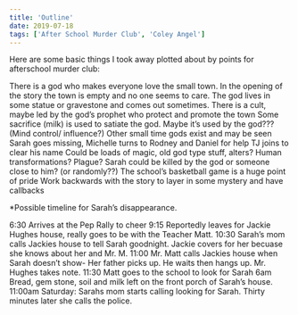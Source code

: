 ```yaml
---
title: 'Outline'
date: 2019-07-18
tags: ['After School Murder Club', 'Coley Angel']
---
```


Here are some basic things I took away plotted about by points for afterschool murder club:

There is a god who makes everyone love the small town.
In the opening of the story the town is empty and no one seems to care.
The god lives in some statue or gravestone and comes out sometimes.
There is a cult, maybe led by the god’s prophet who protect and promote the town
Some sacrifice (milk) is used to satiate the god. Maybe it’s used by the god??? (Mind control/ influence?)
Other small time gods exist and may be seen 
Sarah goes missing, Michelle turns to Rodney and Daniel for help
TJ joins to clear his name
Could be loads of magic, old god type stuff, alters? Human transformations? Plague? 
Sarah could be killed by the god or someone close to him? (or randomly??)
The school’s basketball game is a huge point of pride
Work backwards with the story to layer in some mystery and have callbacks

*Possible timeline for Sarah’s disappearance. 

6:30 Arrives at the Pep Rally to cheer
9:15 Reportedly leaves for Jackie Hughes house, really goes to be with the Teacher Matt.
10:30 Sarah’s mom calls Jackies house to tell Sarah goodnight. Jackie covers for her becuase she knows about her and Mr. M. 
11:00 Mr. Matt calls Jackies house when Sarah doesn’t show- Her father picks up. He waits then hangs up. Mr. Hughes takes note. 
11:30 Matt goes to the school to look for Sarah
6am Bread, gem stone, soil and milk left on the front porch of Sarah’s house. 
11:00am Saturday: Sarahs mom starts calling looking for Sarah. Thirty minutes later she calls the police.
